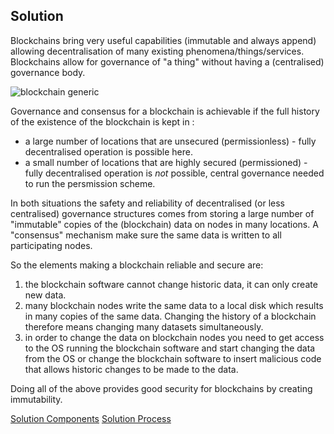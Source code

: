 ## Solution

Blockchains bring very useful capabilities (immutable and always append) allowing decentralisation of many existing phenomena/things/services.  Blockchains allow for governance of "a thing" without having a (centralised) governance body.

![blockchain generic](../img/blockchain-generic.jpg)

Governance and consensus for a blockchain is achievable if the full history of the existence of the blockchain is kept in :
- a large number of locations that are unsecured (permissionless) - fully decentralised operation is possible here.
- a small number of locations that are highly secured (permissioned) - fully decentralised operation is _not_ possible, central governance needed to run the persmission scheme.

In both situations the safety and reliability of decentralised (or less centralised) governance structures comes from storing a large number of "immutable" copies of the (blockchain) data on nodes in many locations. A "consensus" mechanism make sure the same data is written to all participating nodes.  

So the elements making a blockchain reliable and secure are:

1. the blockchain software cannot change historic data, it can only create new data.
2. many blockchain nodes write the same data to a local disk which results in many copies of the same data. Changing the history of a blockchain therefore means changing many datasets simultaneously.
3. in order to change the data on blockchain nodes you need to get access to the OS running the blockchain software and start changing the data from the OS or change the blockchain software to insert malicious code that allows historic changes to be made to the data.

Doing all of the above provides good security for blockchains by creating immutability.

[Solution Components](solution_components.md)
[Solution Process](solution_process.md)
